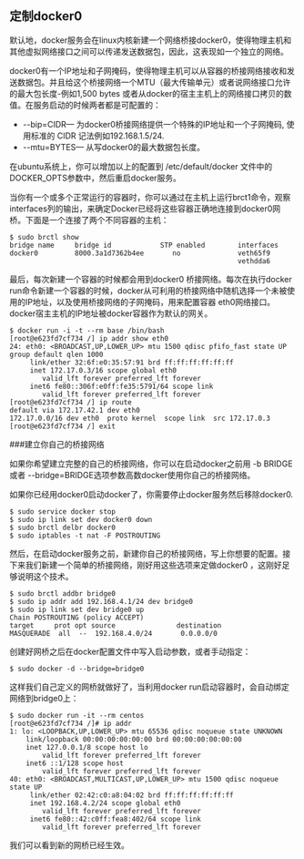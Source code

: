 ## 定制docker0

默认地，docker服务会在linux内核新建一个网络桥接docker0，使得物理主机和其他虚拟网络接口之间可以传递发送数据包，因此，这表现如一个独立的网络。

docker0有一个IP地址和子网掩码，使得物理主机可以从容器的桥接网络接收和发送数据包。并且给这个桥接网络一个MTU（最大传输单元）或者说网络接口允许的最大包长度-例如1,500 bytes 或者从docker的宿主主机上的网络接口拷贝的数值。在服务启动的时候两者都是可配置的：

* --bip=CIDR— 为docker0桥接网络提供一个特殊的IP地址和一个子网掩码, 使用标准的 CIDR 记法例如192.168.1.5/24.
* --mtu=BYTES— 从写docker0的最大数据包长度。

在ubuntu系统上，你可以增加以上的配置到 /etc/default/docker 文件中的DOCKER_OPTS参数中，然后重启docker服务。

当你有一个或多个正常运行的容器时，你可以通过在主机上运行brct1命令，观察interfaces列的输出，来确定Docker已经将这些容器正确地连接到docker0网桥。下面是一个连接了两个不同容器的主机：

	$ sudo brctl show
	bridge name     bridge id            STP enabled        interfaces
	docker0         8000.3a1d7362b4ee       no              veth65f9
	                                                        vethdda6


最后，每次新建一个容器的时候都会用到docker0 桥接网络。每次在执行docker run命令新建一个容器的时候，docker从可利用的桥接网络中随机选择一个未被使用的IP地址，以及使用桥接网络的子网掩码，用来配置容器 eth0网络接口。docker宿主主机的IP地址被docker容器作为默认的网关。

	$ docker run -i -t --rm base /bin/bash
	[root@e623fd7cf734 /] ip addr show eth0
	24: eth0: <BROADCAST,UP,LOWER_UP> mtu 1500 qdisc pfifo_fast state UP group default qlen 1000
    	 link/ether 32:6f:e0:35:57:91 brd ff:ff:ff:ff:ff:ff
    	 inet 172.17.0.3/16 scope global eth0
       	    valid_lft forever preferred_lft forever
    	 inet6 fe80::306f:e0ff:fe35:5791/64 scope link
       	    valid_lft forever preferred_lft forever
	[root@e623fd7cf734 /] ip route
	default via 172.17.42.1 dev eth0
	172.17.0.0/16 dev eth0  proto kernel  scope link  src 172.17.0.3
	[root@e623fd7cf734 /] exit

###建立你自己的桥接网络

如果你希望建立完整的自己的桥接网络，你可以在启动docker之前用 -b BRIDGE 或者 --bridge=BRIDGE选项参数高数docker使用你自己的桥接网络。


如果你已经用docker0启动docker了，你需要停止docker服务然后移除docker0.

	$ sudo service docker stop
	$ sudo ip link set dev docker0 down
	$ sudo brctl delbr docker0
	$ sudo iptables -t nat -F POSTROUTING

然后，在启动docker服务之前，新建你自己的桥接网络，写上你想要的配置。接下来我们新建一个简单的桥接网络，刚好用这些选项来定做docker0 ，这刚好足够说明这个技术。

	$ sudo brctl addbr bridge0
	$ sudo ip addr add 192.168.4.1/24 dev bridge0
	$ sudo ip link set dev bridge0 up
	Chain POSTROUTING (policy ACCEPT)
	target     prot opt source               destination
	MASQUERADE  all  --  192.168.4.0/24       0.0.0.0/0

创建好网桥之后在docker配置文件中写入启动参数，或者手动指定：

	$ sudo docker -d --bridge=bridge0

这样我们自己定义的网桥就做好了，当利用docker run启动容器时，会自动绑定网络到bridge0上：

	$ sudo docker run -it --rm centos
	[root@e623fd7cf734 /]# ip addr
	1: lo: <LOOPBACK,UP,LOWER_UP> mtu 65536 qdisc noqueue state UNKNOWN
    	link/loopback 00:00:00:00:00:00 brd 00:00:00:00:00:00
		inet 127.0.0.1/8 scope host lo
       		valid_lft forever preferred_lft forever
    	inet6 ::1/128 scope host
       		valid_lft forever preferred_lft forever
	40: eth0: <BROADCAST,MULTICAST,UP,LOWER_UP> mtu 1500 qdisc noqueue state UP
    	 link/ether 02:42:c0:a8:04:02 brd ff:ff:ff:ff:ff:ff
    	 inet 192.168.4.2/24 scope global eth0
       		valid_lft forever preferred_lft forever
         inet6 fe80::42:c0ff:fea8:402/64 scope link
       		valid_lft forever preferred_lft forever

我们可以看到新的网桥已经生效。
